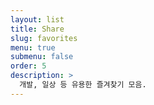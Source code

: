 ```yaml
---
layout: list
title: Share
slug: favorites
menu: true
submenu: false
order: 5
description: >
  개발, 일상 등 유용한 즐겨찾기 모음.
---
```


